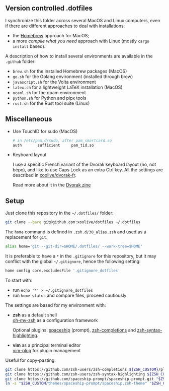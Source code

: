 ## Version controlled .dotfiles

I synchronize this folder across several MacOS and Linux computers, even if there are different approaches to deal with installations:

- the [Homebrew](https://brew.sh) approach for MacOS;
- a more _compile what you need_ approach with Linux (mostly `cargo install` based).

A description of how to install several environments are available in the `.github` folder:

- `brew.sh` for the installed Homebrew packages (MacOS)
- `go.sh` for the Golang environment (installed through brew)
- `javascript.sh` for the Volta environment
- `latex.sh` for a lightweight LaTeX installation (MacOS)
- `ocaml.sh` for the opam environment
- `python.sh` for Python and pipx tools
- `rust.sh` for the Rust tool suite (Linux)

## Miscellaneous

- Use TouchID for sudo (MacOS)

  ```sh
  # in /etc/pam.d/sudo, after pam_smartcard.so
  auth       sufficient     pam_tid.so
  ```

- Keyboard layout

  I use a specific French variant of the Dvorak keyboard layout (no, not bépo), and like to use Caps Lock as an extra Ctrl key. All the settings are described in [xoolive/dvorak-fr](https://github.com/xoolive/dvorak-fr).

  Read more about it in the [Dvorak zine](https://www.dvzine.org/)

## Setup

Just clone this repository in the `~/.dotfiles/` folder:

```zsh
git clone --bare git@github.com:xoolive/dotfiles ~/.dotfiles
```

The `home` command is defined in `.zsh.d/30_alias.zsh` and used as a replacement for `git`.

```zsh
alias home='git --git-dir=$HOME/.dotfiles/ --work-tree=$HOME'
```

It is preferable to have a `*` in the `.gitignore` for this repository, but it may conflict with the global `~/.gitignore`, hence the following setting:

```zsh
home config core.excludesFile '.gitignore_dotfiles'
```

To start with:
- run `echo '*' > ~/.gitignore_dotfiles`
- run `home status` and compare files, proceed cautiously

The settings are based for my environment with:

- **zsh** as a default shell  
  [oh-my-zsh](https://github.com/ohmyzsh/ohmyzsh) as a configuration framework

  Optional plugins: [spaceship](https://github.com/spaceship-prompt/spaceship-prompt) (prompt), [zsh-completions](https://github.com/zsh-users/zsh-completions) and [zsh-syntax-highlighting](https://github.com/zsh-users/zsh-syntax-highlighting).

- **vim** as a principal terminal editor  
  [vim-plug](https://github.com/junegunn/vim-plug) for plugin management

Useful for copy-pasting:

```zsh
git clone https://github.com/zsh-users/zsh-completions ${ZSH_CUSTOM}/plugins/zsh-completions
git clone https://github.com/zsh-users/zsh-syntax-highlighting ${ZSH_CUSTOM}/plugins/zsh-syntax-highlighting
git clone https://github.com/spaceship-prompt/spaceship-prompt.git "$ZSH_CUSTOM/themes/spaceship-prompt" --depth=1
ln -s "$ZSH_CUSTOM/themes/spaceship-prompt/spaceship.zsh-theme" "$ZSH_CUSTOM/themes/spaceship.zsh-theme"
```


